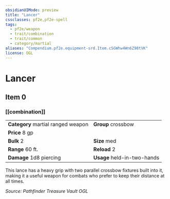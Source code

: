 ```yaml
---
obsidianUIMode: preview
title: "Lancer"
cssclasses: pf2e,pf2e-spell
tags:
  - pf2e/weapon
  - trait/combination
  - trait/common
  - category/martial
aliases: "Compendium.pf2e.equipment-srd.Item.cSGWhw4Wn6Z98tVK"
license: OGL
---
```

# Lancer
## Item 0
### [[combination]]

|  |  |
| -- | -- |
| **Category** martial ranged weapon | **Group** crossbow |
| **Price** 8 gp |  |
| **Bulk** 2 | **Size** med |
|**Range** 60 ft.| **Reload** 2|
| **Damage** 1d8 piercing  | **Usage** held-in-two-hands |



This lance has a heavy grip with two parallel crossbow fixtures built into it, making it a useful weapon for combats who prefer to keep their distance at all times.

*Source: Pathfinder Treasure Vault*
*OGL*